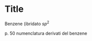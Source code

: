 # Title

Benzene (ibridato $sp^2$


p. 50 numenclatura derivati del benzene





<!--stackedit_data:
eyJoaXN0b3J5IjpbNDE0MTg2NDA1XX0=
-->